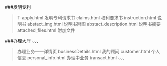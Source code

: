 ###发明专利
>T-apply.html 发明专利请求书
>claims.html  权利要求书
>instruction.html 说明书
>abstact_img.html 说明书附图
>abstact_description.html 说明书摘要
>attached_files.html 附加文件

###办理大厅
、、、
>办理业务——详情页 businessDetails.html
>我的顾问 customer.html
>个人信息 personal_info.html
>办理中业务 transact.html
、、、

